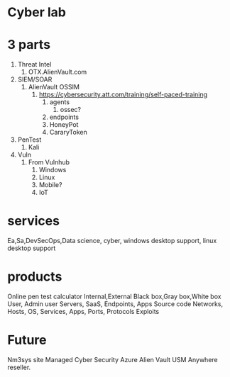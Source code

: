 # Cyber lab


# 3 parts
1. Threat Intel
   1. OTX.AlienVault.com
2. SIEM/SOAR
   1. AlienVault OSSIM 
      1. https://cybersecurity.att.com/training/self-paced-training
         1. agents
            1. ossec?
         2. endpoints 
         3. HoneyPot
         4. CararyToken
3. PenTest
   1. Kali
4. Vuln
   1. From Vulnhub
      1. Windows
      2. Linux
      3. Mobile?
      4. IoT

# services
Ea,Sa,DevSecOps,Data science, cyber, windows desktop support, linux desktop support

# products
Online pen test calculator
Internal,External
Black box,Gray box,White box 
User, Admin user
Servers, SaaS, Endpoints, Apps
Source code
Networks, Hosts, OS, Services, Apps, Ports, Protocols
Exploits

# Future
Nm3sys site
Managed Cyber Security
Azure
Alien Vault USM Anywhere reseller.

